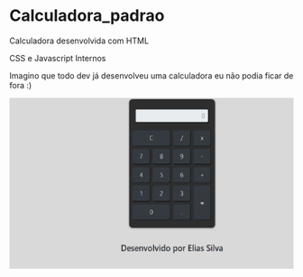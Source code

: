 # Calculadora_padrao
Calculadora desenvolvida com HTML 

CSS e Javascript Internos 

Imagino que todo dev já desenvolveu uma calculadora eu não podia ficar de fora :)

<img src="calculadora.png">
